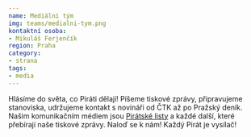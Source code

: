```yaml
---
name: Mediální tým
img: teams/medialni-tym.png
kontaktní osoba: 
- Mikuláš Ferjenčík
region: Praha
category: 
- strana
tags:
- media
---
```


Hlásíme do světa, co Piráti dělají! Píšeme tiskové zprávy, připravujeme stanoviska, udržujeme kontakt s novináři od ČTK až po Pražský deník. Našim komunikačním médiem jsou [Pirátské listy](http://www.piratskelisty.cz/) a každé další, které přebírají naše tiskové zprávy. Naloď se k nám! Každý Pirát je vysílač!
